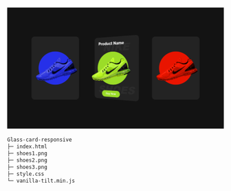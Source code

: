 ![bg-img](https://github.com/TajwarSaiyeed/glass-card-responsive/blob/main/bg.png)

```
Glass-card-responsive
├─ index.html
├─ shoes1.png
├─ shoes2.png
├─ shoes3.png
├─ style.css
└─ vanilla-tilt.min.js

```
